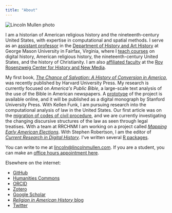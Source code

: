 ```yaml
---
title: "About"
---
```


<img src="/img/mullen-photo.jpeg" class="profile-photo" alt="Lincoln Mullen photo">

I am a historian of American religious history and the nineteenth-century United States, with expertise in computational and spatial methods. I serve as an [assistant professor](http://historyarthistory.gmu.edu/people/lmullen) in the [Department of History and Art History](http://historyarthistory.gmu.edu/) at George Mason University in Fairfax, Virginia, where I [teach courses](/teaching/) on digital history, American religious history, the nineteenth-century United States, and the history of Christianity. I am also [affiliated faculty](https://rrchnm.org/author/lincoln-mullen/) at the [Roy Rosenzweig Center for History and New Media](https://rrchnm.org/).  

My first book, [*The Chance of Salvation: A History of Conversion in America*](http://www.hup.harvard.edu/catalog.php?isbn=9780674975620), was recently published by Harvard University Press. My research is currently focused on *America's Public Bible*, a large-scale text analysis of the use of the Bible in American newspapers. A [prototype](http://americaspublicbible.org/) of the project is available online, and it will be published as a digital monograph by Stanford University Press. With Kellen Funk, I am pursuing research into the computational analysis of law in the United States. Our first article was on the [migration of codes of civil procedure](https://doi.org/10.1093/ahr/123.1.132), and we are currently investigating the changing discursive structures of the law as seen through legal treatises. With a team at RRCHNM I am working on a project called [*Mapping Early American Elections*](http://earlyamericanelections.org/). With Stephen Robertson, I am the editor of [*Current Research in Digital History*](http://crdh.rrchnm.org/). I've written several [R packages](/code/).

You can write to me at [lincoln@lincolnmullen.com](mailto:lincoln@lincolnmullen.com). If you are a student, you can make an [office hours appointment here](https://lincolnmullen.youcanbook.me/).

Elsewhere on the internet:

- [GitHub](https://github.com/lmullen/)
- [Humanities Commons](https://hcommons.org/members/lmullen/)
- [ORCID](https://orcid.org/0000-0001-5103-6917)
- [Zotero](https://www.zotero.org/lmullen)
- [Google Scholar](https://scholar.google.com/citations?hl=en&user=qhhNmCQAAAAJ)
- [*Religion in American History* blog](http://usreligion.blogspot.com/search/label/lincoln%27s%20posts)
- [Twitter](https://twitter.com/lincolnmullen)


